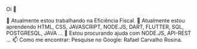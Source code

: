 Oi 👋


🔭 Atualmente estou trabalhando na Eficiência Fiscal.
🌱 Atualmente estou aprendendo HTML, CSS, JAVASCRIPT, NODE.JS, DART, FLUTTER, SQL, POSTGRESQL, JAVA ...
🤔 Estou procurando ajuda com NODE.JS, API-REST ...
📫 Como me encontrar: Pesquise no Google: Rafael Carvalho Rosina.

